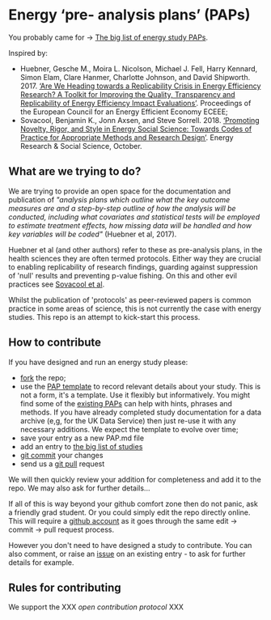 # Energy ‘pre- analysis plans’ (PAPs)

You probably came for -> [The big list of energy study PAPs](energyPAPlist.md).

Inspired by:

 * Huebner, Gesche M., Moira L. Nicolson, Michael J. Fell, Harry Kennard, Simon Elam, Clare Hanmer, Charlotte Johnson, and David Shipworth. 2017. [‘Are We Heading towards a Replicability Crisis in Energy Efficiency Research? A Toolkit for Improving the Quality, Transparency and Replicability of Energy Efficiency Impact Evaluations’](https://www.researchgate.net/profile/Michael_Fell/publication/320559492_Are_we_heading_towards_a_replicability_crisis_in_energy_efficiency_research_A_toolkit_for_improving_the_quality_transparency_and_replicability_of_energy_efficiency_impact_evaluations/links/59edccae4585158fe53405be/Are-we-heading-towards-a-replicability-crisis-in-energy-efficiency-research-A-toolkit-for-improving-the-quality-transparency-and-replicability-of-energy-efficiency-impact-evaluations.pdf). Proceedings of the European Council for an Energy Efficient Economy ECEEE;
 * Sovacool, Benjamin K., Jonn Axsen, and Steve Sorrell. 2018. [‘Promoting Novelty, Rigor, and Style in Energy Social Science: Towards Codes of Practice for Appropriate Methods and Research Design’](https://doi.org/10.1016/j.erss.2018.07.007). Energy Research & Social Science, October.

## What are we trying to do?

We are trying to provide an open space for the documentation and publication of _"analysis plans which outline what the key outcome measures are and a step-by-step outline of how the analysis will be conducted, including what covariates and statistical tests will be employed to estimate treatment effects, how missing data will be handled and how key variables will be coded"_ (Huebner et al, 2017). 

Huebner et al (and other authors) refer to these as pre-analysis plans, in the health sciences they are often termed protocols. Either way they are crucial to enabling replicability of research findings, guarding against suppression of 'null' results and preventing p-value fishing. On this and other evil practices see [Sovacool et al](https://doi.org/10.1016/j.erss.2018.07.007).

Whilst the publication of 'protocols' as peer-reviewed papers is common practice in some areas of science, this is not currently the case with energy studies. This repo is an attempt to kick-start this process.

## How to contribute

If you have designed and run an energy study please:

 * [fork](https://help.github.com/en/articles/fork-a-repo) the repo;
 * use the [PAP template](templatePAP.md) to record relevant details about your study. This is not a form, it's a template. Use it flexibly but informatively. You might find some of the [existing PAPs](energyPAPlist.md) can help with hints, phrases and methods. If you have already completed study documentation for a data archive (e,g, for the UK Data Service) then just re-use it with any necessary additions. We expect the template to evolve over time;
 * save your entry as a new <stydy name>PAP.md file
 * add an entry to [the big list of studies](energyPAPlist.md)
 * [git commit](https://help.github.com/en/desktop/contributing-to-projects/committing-and-reviewing-changes-to-your-project) your changes
 * send us a [git pull](https://help.github.com/en/articles/about-pull-requests) request

We will then quickly review your addition for completeness and add it to the repo. We may also ask for further details...

If all of this is way beyond your github comfort zone then do not panic, ask a friendly grad student. Or you could simply edit the repo directly online. This will require a [github account](https://help.github.com/en/articles/signing-up-for-a-new-github-account) as it goes through the same edit -> commit -> pull request process.

However you don't need to have designed a study to contribute. You can also comment, or raise an [issue](https://github.com/CfSOtago/energyPAPs/issues) on an existing entry - to ask for further details for example.

## Rules for contributing

We support the XXX _open contribution protocol_ XXX